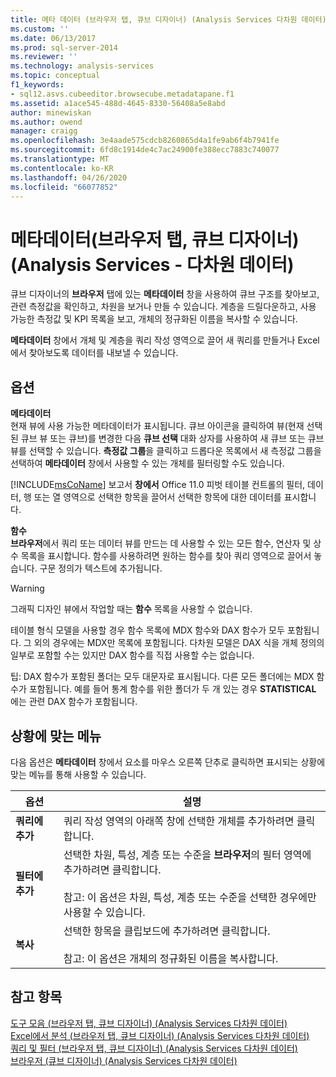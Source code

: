 ```yaml
---
title: 메타 데이터 (브라우저 탭, 큐브 디자이너) (Analysis Services 다차원 데이터) | Microsoft Docs
ms.custom: ''
ms.date: 06/13/2017
ms.prod: sql-server-2014
ms.reviewer: ''
ms.technology: analysis-services
ms.topic: conceptual
f1_keywords:
- sql12.asvs.cubeeditor.browsecube.metadatapane.f1
ms.assetid: a1ace545-488d-4645-8330-56408a5e8abd
author: minewiskan
ms.author: owend
manager: craigg
ms.openlocfilehash: 3e4aade575cdcb8260865d4a1fe9ab6f4b7941fe
ms.sourcegitcommit: 6fd8c1914de4c7ac24900fe388ecc7883c740077
ms.translationtype: MT
ms.contentlocale: ko-KR
ms.lasthandoff: 04/26/2020
ms.locfileid: "66077852"
---
```

# <a name="metadata-browser-tab-cube-designer-analysis-services---multidimensional-data"></a>메타데이터(브라우저 탭, 큐브 디자이너)(Analysis Services - 다차원 데이터)
  큐브 디자이너의 **브라우저** 탭에 있는 **메타데이터** 창을 사용하여 큐브 구조를 찾아보고, 관련 측정값을 확인하고, 차원을 보거나 만들 수 있습니다. 계층을 드릴다운하고, 사용 가능한 측정값 및 KPI 목록을 보고, 개체의 정규화된 이름을 복사할 수 있습니다.  
  
 **메타데이터** 창에서 개체 및 계층을 쿼리 작성 영역으로 끌어 새 쿼리를 만들거나 Excel에서 찾아보도록 데이터를 내보낼 수 있습니다.  
  
## <a name="options"></a>옵션  
 **메타데이터**  
 현재 뷰에 사용 가능한 메타데이터가 표시됩니다. 큐브 아이콘을 클릭하여 뷰(현재 선택된 큐브 뷰 또는 큐브)를 변경한 다음 **큐브 선택** 대화 상자를 사용하여 새 큐브 또는 큐브 뷰를 선택할 수 있습니다. **측정값 그룹**을 클릭하고 드롭다운 목록에서 새 측정값 그룹을 선택하여 **메타데이터** 창에서 사용할 수 있는 개체를 필터링할 수도 있습니다.  
  
 [!INCLUDE[msCoName](../includes/msconame-md.md)] 보고서 **창에서** Office 11.0 피벗 테이블 컨트롤의 필터, 데이터, 행 또는 열 영역으로 선택한 항목을 끌어서 선택한 항목에 대한 데이터를 표시합니다.  
  
 **함수**  
 **브라우저**에서 쿼리 또는 데이터 뷰를 만드는 데 사용할 수 있는 모든 함수, 연산자 및 상수 목록을 표시합니다. 함수를 사용하려면 원하는 함수를 찾아 쿼리 영역으로 끌어서 놓습니다. 구문 정의가 텍스트에 추가됩니다.  
  
> [!WARNING]  
>   그래픽 디자인 뷰에서 작업할 때는 **함수** 목록을 사용할 수 없습니다.  
  
 테이블 형식 모델을 사용할 경우 함수 목록에 MDX 함수와 DAX 함수가 모두 포함됩니다. 그 외의 경우에는 MDX만 목록에 포함됩니다. 다차원 모델은 DAX 식을 개체 정의의 일부로 포함할 수는 있지만 DAX 함수를 직접 사용할 수는 없습니다.  
  
 팁: DAX 함수가 포함된 폴더는 모두 대문자로 표시됩니다. 다른 모든 폴더에는 MDX 함수가 포함됩니다. 예를 들어 통계 함수를 위한 폴더가 두 개 있는 경우 **STATISTICAL** 에는 관련 DAX 함수가 포함됩니다.  
  
## <a name="context-menu"></a>상황에 맞는 메뉴  
 다음 옵션은 **메타데이터** 창에서 요소를 마우스 오른쪽 단추로 클릭하면 표시되는 상황에 맞는 메뉴를 통해 사용할 수 있습니다.  
  
|옵션|설명|  
|------------|-----------------|  
|**쿼리에 추가**|쿼리 작성 영역의 아래쪽 창에 선택한 개체를 추가하려면 클릭합니다.|  
|**필터에 추가**|선택한 차원, 특성, 계층 또는 수준을 **브라우저**의 필터 영역에 추가하려면 클릭합니다.<br /><br /> 참고: 이 옵션은 차원, 특성, 계층 또는 수준을 선택한 경우에만 사용할 수 있습니다.|  
|**복사**|선택한 항목을 클립보드에 추가하려면 클릭합니다.<br /><br /> 참고: 이 옵션은 개체의 정규화된 이름을 복사합니다.|  
  
## <a name="see-also"></a>참고 항목  
 [도구 모음 &#40;브라우저 탭, 큐브 디자이너&#41; &#40;Analysis Services 다차원 데이터&#41;](toolbar-browser-tab-cube-designer-analysis-services-multidimensional-data.md)   
 [Excel에서 분석 &#40;브라우저 탭, 큐브 디자이너&#41; &#40;Analysis Services 다차원 데이터&#41;](analyze-in-excel-browser-cube-designer-analysis-services-multidimensional-data.md)   
 [쿼리 및 필터 &#40;브라우저 탭, 큐브 디자이너&#41; &#40;Analysis Services 다차원 데이터&#41;](query-filter-browser-cube-designer-analysis-services-multidimensional-data.md)   
 [브라우저 &#40;큐브 디자이너&#41; &#40;Analysis Services 다차원 데이터&#41;](browser-cube-designer-analysis-services-multidimensional-data.md)  
  
  
